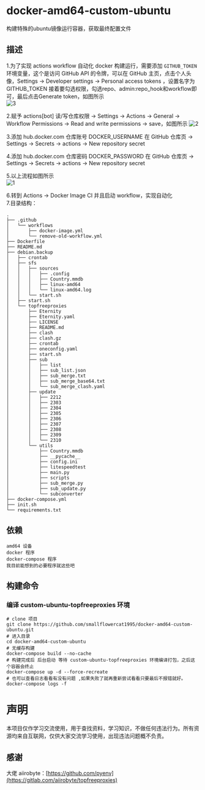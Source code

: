 # docker-amd64-custom-ubuntu
构建特殊的ubuntu镜像运行容器，获取最终配置文件
## 描述
1.为了实现 actions workflow 自动化 docker 构建运行，需要添加 `GITHUB_TOKEN` 环境变量，这个是访问 GitHub API 的令牌，可以在 GitHub 主页，点击个人头像，Settings -> Developer settings -> Personal access tokens ，设置名字为 GITHUB_TOKEN 接着要勾选权限，勾选repo、admin:repo_hook和workflow即可，最后点击Generate token，如图所示  
![3](https://github.com/smallflowercat1995/docker-amd64-custom-ubuntu/assets/144557489/6be5c5e5-aa41-49cf-a7e4-6d55791e4140)


2.赋予 actions[bot] 读/写仓库权限 -> Settings -> Actions -> General -> Workflow Permissions -> Read and write permissions -> save，如图所示
![2](https://github.com/smallflowercat1995/docker-amd64-custom-ubuntu/assets/144557489/ab46fe13-9c43-42ad-80ea-73e1e2fea7da)

3.添加 hub.docker.com 仓库账号 DOCKER_USERNAME 在 GitHub 仓库页 -> Settings -> Secrets -> actions -> New repository secret

4.添加 hub.docker.com 仓库密码 DOCKER_PASSWORD 在 GitHub 仓库页 -> Settings -> Secrets -> actions -> New repository secret

5.以上流程如图所示  
![1](https://github.com/smallflowercat1995/docker-amd64-custom-ubuntu/assets/144557489/af8df052-d701-4ec5-a479-b6d3a83016a5)


6.转到 Actions -> Docker Image CI 并且启动 workflow，实现自动化  
7.目录结构：  

    .  
    ├── .github
    │   └── workflows
    │       ├── docker-image.yml
    │       └── remove-old-workflow.yml
    ├── Dockerfile
    ├── README.md
    ├── debian.backup
    │   ├── crontab
    │   ├── sfs
    │   │   ├── sources
    │   │   │   ├── .config
    │   │   │   ├── Country.mmdb
    │   │   │   ├── linux-amd64
    │   │   │   └── linux-amd64.log
    │   │   └── start.sh
    │   ├── start.sh
    │   └── topfreeproxies
    │       ├── Eternity
    │       ├── Eternity.yaml
    │       ├── LICENSE
    │       ├── README.md
    │       ├── clash
    │       ├── clash.gz
    │       ├── crontab
    │       ├── oneconfig.yaml
    │       ├── start.sh
    │       ├── sub
    │       │   ├── list
    │       │   ├── sub_list.json
    │       │   ├── sub_merge.txt
    │       │   ├── sub_merge_base64.txt
    │       │   └── sub_merge_clash.yaml
    │       ├── update
    │       │   ├── 2212
    │       │   ├── 2303
    │       │   ├── 2304
    │       │   ├── 2305
    │       │   ├── 2306
    │       │   ├── 2307
    │       │   ├── 2308
    │       │   ├── 2309
    │       │   └── 2310
    │       └── utils
    │           ├── Country.mmdb
    │           ├── __pycache__
    │           ├── config.ini
    │           ├── litespeedtest
    │           ├── main.py
    │           ├── scripts
    │           ├── sub_merge.py
    │           ├── sub_update.py
    │           └── subconverter
    ├── docker-compose.yml
    ├── init.sh
    └── requirements.txt 

## 依赖
    amd64 设备
    docker 程序
    docker-compose 程序
    我目前能想到的必要程序就这些吧

## 构建命令
### 编译 custom-ubuntu-topfreeproxies 环境
    # clone 项目
    git clone https://github.com/smallflowercat1995/docker-amd64-custom-ubuntu.git
    # 进入目录
    cd docker-amd64-custom-ubuntu
    # 无缓存构建
    docker-compose build --no-cache
    # 构建完成后 后台启动 等待 custom-ubuntu-topfreeproxies 环境编译打包，之后这个容器会终止
    docker-compose up -d --force-recreate
    # 也可以查看日志看看有没有问题 ,如果失败了就再重新尝试看看只要最后不报错就好。  
    docker-compose logs -f

# 声明
本项目仅作学习交流使用，用于查找资料，学习知识，不做任何违法行为。所有资源均来自互联网，仅供大家交流学习使用，出现违法问题概不负责。

## 感谢  
大佬 aiirobyte：[https://github.com/pyenv](https://gitlab.com/aiirobyte/topfreeproxies)
